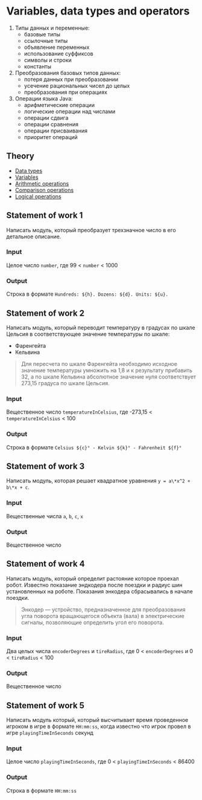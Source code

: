 # Variables, data types and operators
1. Типы данных и переменные:
    - базовые типы
	- ссылочные типы
	- объявление переменных
	- использование суффиксов
	- символы и строки
	- константы
2. Преобразования базовых типов данных:
    - потеря данных при преобразовании
	- усечение рациональных чисел до целых
	- преобразования при операциях
3. Операции языка Java:
	- арифметические операции
	- логические операции над числами
	- операции сдвига
	- операции сравнения
	- операции присваивания
	- приоритет операций

## Theory
- [Data types](https://github.com/rakavets/javase/wiki/Data-types)
- [Variables](https://github.com/rakavets/javase/wiki/Variables)
- [Arithmetic operations](https://github.com/rakavets/javase/wiki/Arithmetic-operations)
- [Comparison operations](https://github.com/rakavets/javase/wiki/Comparison-operations)
- [Logical operations](https://github.com/rakavets/javase/wiki/Logical-operations)

## Statement of work 1
Написать модуль, который преобразует трехзначное число в его детальное описание.

### Input
Целое число `number`, где 99 < `number` < 1000

### Output
Строка в формате `Hundreds: ${h}. Dozens: ${d}. Units: ${u}.`


## Statement of work 2
Написать модуль, который переводит температуру в градусах по шкале Цельсия в соответствующее значение температуры по шкале:
- Фаренгейта
- Кельвина

> Для пересчета по шкале Фаренгейта необходимо исходное значение температуры умножить на 1,8 и к результату прибавить 32, а по шкале Кельвина абсолютное значение нуля соответствует 273,15 градуса по шкале Цельсия.

### Input
Вещественное число `temperatureInCelsius`, где -273,15 < `temperatureInCelsius` < 100

### Output
Строка в формате `Celsius ${c}° - Kelvin ${k}° - Fahrenheit ${f}°`


## Statement of work 3
Написать модуль, которая решает квадратное уравнения `y = a\*x^2 + b\*x + c`.
### Input
Вещественные числа `a`, `b`, `c`, `x`
### Output
Вещественное число


## Statement of work 4
Написать модуль, который определит растояние которое проехал робот. Известно показание эндкодера после поездки и радиус шин установленных на роботе. Показания энкодера сбрасывались в начале поездки.
> Энкодер — устройство, предназначенное для преобразования угла поворота вращающегося объекта (вала) в электрические сигналы, позволяющие определить угол его поворота.

### Input
Два целых числа `encoderDegrees` и `tireRadius`, где 0 < `encoderDegrees` и 0 < `tireRadius` < 100

### Output
Вещественное число


## Statement of work 5
Написать модуль который, который высчитывает время проведенное игроком в игре в формате `HH:mm:ss`, когда известно что игрок провел в игре `playingTimeInSeconds` секунд

### Input
Целое число `playingTimeInSeconds`, где 0 < `playingTimeInSeconds` < 86400

### Output
Строка в формате `HH:mm:ss`